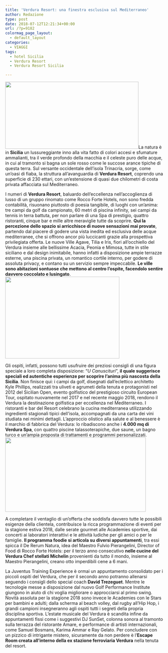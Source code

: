 ```yaml
---
title: 'Verdura Resort: una finestra esclusiva sul Mediterraneo'
author: Redazione
type: post
date: 2018-07-12T12:21:34+00:00
url: /?p=9182
colormag_page_layout:
  - default_layout
categories:
  - VIAGGI
tags:
  - hotel Sicilia
  - Verdura Resort
  - Verdura Resort Sicilia

---
```

<img decoding="async" loading="lazy" class=" wp-image-9185 alignleft" src="https://progressonline.it/wp-content/uploads/2018/07/Cattura5-300x151.jpg" alt="" width="425" height="214" />La natura è in **Sicilia** un lussureggiante inno alla vita fatto di colori accesi e sfumature ammalianti, tra il verde profondo della macchia e il celeste puro delle acque, in cui al tramonto si bagna un sole rosso come le succose arance tipiche di questa terra. Sul versante occidentale dell’isola Trinacria, sorge, come un’oasi di fiaba, la struttura all’avanguardia di **Verdura Resort**, coprendo una superficie di 230 ettari, con un’estensione di quasi due chilometri di costa privata affacciata sul Mediterraneo.

I numeri di **Verdura Resort**, baluardo dell’eccellenza nell’accoglienza di lusso di un gruppo rinomato come Rocco Forte Hotels, non sono fredda contabilità, risuonano piuttosto di poesia tangibile, di luoghi con un’anima: tre campi da golf da campionato, 60 metri di piscina infinity, sei campi da tennis in terra battuta, per non parlare di una Spa di prestigio, quattro ristoranti, cinque bar e mille altre meraviglie tutte da scoprire. **Qui la percezione dello spazio si arricchisce di nuove sensazioni mai provate**, partendo dal piacere di godere una vista inedita ed esclusiva delle acque mediterranee, che si offrono ancor più luccicanti grazie alla prospettiva privilegiata offerta. Le nuove Ville Agave, Tilia e Iris, fiori all’occhiello del Verdura insieme alle bellissime Acacia, Peonia e Mimosa, tutte in stile siciliano e dal design inimitabile, hanno infatti a disposizione ampie terrazze esterne, una piscina privata, un romantico cortile interno, per godere di assoluta privacy, e contano su un servizio sempre impeccabile. **Le ville sono abitazioni sontuose che mettono al centro l’ospite, facendolo sentire davvero coccolato e lusingato**.<img decoding="async" loading="lazy" class=" wp-image-9184 alignright" src="https://progressonline.it/wp-content/uploads/2018/07/Cattura3-300x214.jpg" alt="" width="364" height="261" />

Gli ospiti, infatti, possono tutti usufruire dei preziosi consigli di una figura speciale a loro completa disposizione: “_U Canuscituri_”, **il quale suggerisce speciali ed autentiche esperienze per scoprire l’anima più nascosta della Sicilia**. Non finisce qui: i campi da golf, disegnati dall’eclettico architetto Kyle Phillips, realizzati tra uliveti e agrumeti della tenuta e protagonisti nel 2012 del Sicilian Open, evento golfistico del prestigioso circuito European Tour, ospitato nuovamente nel 2017 e nel recente maggio 2018, rendono il Verdura la destinazione golfistica per eccellenza nel Mediterraneo. I ristoranti e bar del Resort celebrano la cucina mediterranea utilizzando ingredienti stagionali tipici dell’isola, accompagnati da una carta dei vini studiata nei minimi dettagli. L’approccio olistico alla salute e al benessere è il marchio di fabbrica del Verdura: lo ribadiscono anche i **4.000 mq di Verdura Spa**, con quattro piscine talassoterapiche, due saune, un bagno turco e un’ampia proposta di trattamenti e programmi personalizzati.<img decoding="async" loading="lazy" class="wp-image-9186 alignleft" src="https://progressonline.it/wp-content/uploads/2018/07/verdura-300x159.jpg" alt="" width="448" height="237" />

A completare il ventaglio di un’offerta che soddisfa davvero tutte le possibili esigenze della clientela, contribuisce la ricca programmazione di eventi per la stagione estiva 2018, dalle serate gourmet alle Academies sportive, dai concerti ai laboratori interattivi e le attività ludiche per gli amici o per le famiglie. **Il programma foodie si articola su diversi appuntamenti**, tra essi spicca il De Rerum Natura, idea del Maestro Fulvio Pierangelini, Director of Food di Rocco Forte Hotels: per il terzo anno consecutivo **nelle cucine del Verdura Chef stellati Michelin** provenienti da tutto il mondo, insieme al Maestro Pierangelini, creano otto imperdibili cene a 6 mani.

La Juventus Training Experience è ormai un appuntamento consolidato per i piccoli ospiti del Verdura, che per il secondo anno potranno allenarsi seguendo i consigli dello special coach **David Trezeguet**. Mentre le tecnologie messe a disposizione dal nuovo Golf Performance Institute giungono in aiuto di chi voglia migliorare o approcciarsi al primo swing. Novità assoluta per la stagione 2018 sono invece le Academies con le Stars per bambini e adulti; dalla scherma al beach volley, dal rugby all’Hip Hop, i grandi campioni insegneranno agli ospiti tutti i segreti della propria disciplina sportiva. L’estate musicale del Verdura è scandita infine da appuntamenti fissi come i suggestivi DJ SunSet, colonna sonora al tramonto sulla terrazza del ristorante Amare, e performance di artisti internazionali, come Samuel Bosmans, Karima Ammar e Ray Gelato. Per concludere con un pizzico di intrigante mistero, sicuramente da non perdere è l’**Escape Room creata all’interno della ex stazione ferroviaria Verdura** nella tenuta del resort.
